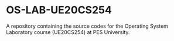 # OS-LAB-UE20CS254
A repository containing the source codes for the Operating System Laboratory course (UE20CS254) at PES University. 

